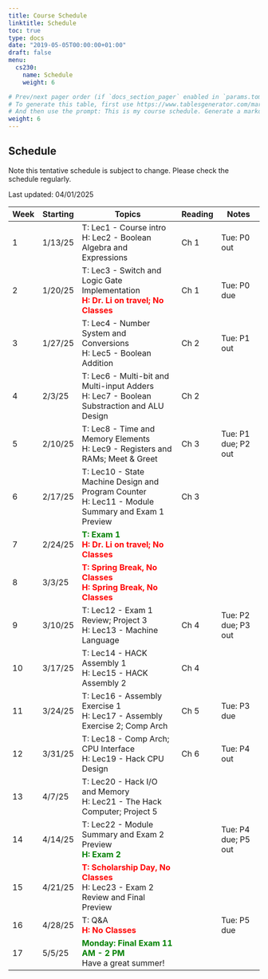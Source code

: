 ```yaml
---
title: Course Schedule
linktitle: Schedule
toc: true
type: docs
date: "2019-05-05T00:00:00+01:00"
draft: false
menu:
  cs230:
    name: Schedule
    weight: 6

# Prev/next pager order (if `docs_section_pager` enabled in `params.toml`)
# To generate this table, first use https://www.tablesgenerator.com/markdown_tables to generate the markdotown table
# And then use the prompt: This is my course schedule. Generate a markdown format of this. On the Topics column, the days with no classes, use bold, red color; the Exam days, use Bold, Green. 
weight: 6
---
```



## Schedule

Note this tentative schedule is subject to change. Please check the schedule regularly.

Last updated: 04/01/2025

| Week | Starting | Topics | Reading | Notes |
|------|----------|--------|---------|-------|
| 1    | 1/13/25  | T: Lec1 - Course intro  <br> H: Lec2 - Boolean Algebra and Expressions | Ch 1 | Tue: P0 out |
| 2    | 1/20/25  | T: Lec3 - Switch and Logic Gate Implementation <br> <b><span style="color:red;">H: Dr. Li on travel; No Classes</span></b> | Ch 1 | Tue: P0 due |
| 3    | 1/27/25  | T: Lec4 - Number System and Conversions <br> H: Lec5 - Boolean Addition | Ch 2 | Tue: P1 out |
| 4    | 2/3/25   | T: Lec6 - Multi-bit and Multi-input Adders <br> H: Lec7 - Boolean Substraction and ALU Design | Ch 2 | |
| 5    | 2/10/25  | T: Lec8 - Time and Memory Elements <br> H: Lec9 - Registers and RAMs; Meet & Greet | Ch 3 | Tue: P1 due; P2 out |
| 6    | 2/17/25  | T: Lec10 - State Machine Design and Program Counter <br> H: Lec11 - Module Summary and Exam 1 Preview | Ch 3 | |
| 7    | 2/24/25  | <b><span style="color:green;">T: Exam 1</span></b> <br> <b><span style="color:red;">H: Dr. Li on travel; No Classes</span></b> | | |
| 8    | 3/3/25   | <b><span style="color:red;">T: Spring Break, No Classes</span></b> <br> <b><span style="color:red;">H: Spring Break, No Classes</span></b> | | |
| 9    | 3/10/25  | T: Lec12 - Exam 1 Review; Project 3 <br> H: Lec13 - Machine Language | Ch 4 | Tue: P2 due; P3 out |
| 10   | 3/17/25  | T: Lec14 - HACK Assembly 1 <br> H: Lec15 - HACK Assembly 2 | Ch 4 | |
| 11   | 3/24/25  | T: Lec16 - Assembly Exercise 1 <br> H: Lec17 - Assembly Exercise 2; Comp Arch | Ch 5 | Tue: P3 due |
| 12   | 3/31/25  | T: Lec18 - Comp Arch; CPU Interface <br> H: Lec19 - Hack CPU Design | Ch 6 | Tue: P4 out |
| 13   | 4/7/25   | T: Lec20 - Hack I/O and Memory <br> H: Lec21 - The Hack Computer; Project 5 | | |
| 14   | 4/14/25  | T: Lec22 - Module Summary and Exam 2 Preview <br> <b><span style="color:green;">H: Exam 2</span></b> | | Tue: P4 due; P5 out |
| 15   | 4/21/25  | <b><span style="color:red;">T: Scholarship Day, No Classes</span></b> <br> H: Lec23 - Exam 2 Review and Final Preview | | |
| 16   | 4/28/25  | T: Q&A <br> <b><span style="color:red;">H: No Classes</span></b> | | Tue: P5 due |
| 17   | 5/5/25   | <b><span style="color:green;">Monday: Final Exam 11 AM - 2 PM</span></b> <br> Have a great summer! | | |
